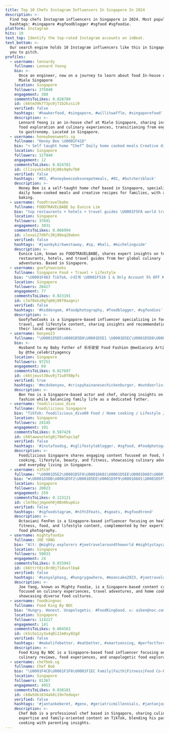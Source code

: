 ```yaml
---
title: Top 10 Chefs Instagram Influencers In Singapore In 2024
description: >-
  Find top chefs Instagram influencers in Singapore in 2024. Most popular
  hashtags: #singapore #sgfoodblogger #sgfood #sgfoodie.
platform: Instagram
hits: 10
text_top: Identify the top-rated Instagram accounts on inBeat.
text_bottom: >-
  Our search engine holds 10 Instagram influencers like this in Singapore for
  you to pitch.
profiles:
  - username: lennardy
    fullname: Lennard Yeong
    bio: >-
      Once an engineer, now on a journey to learn about food In-house chef at
      Miele Singapore
    location: Singapore
    followers: 375040
    engagement: 380
    commentsToLikes: 0.028789
    id: ck6tm39k773pc0j71b2kzsii9
    verified: false
    hashtags: '#hawkerfood, #singapore, #willitwaffle, #singaporefood'
    description: >-
      Lennard Yeong is an in-house chef at Miele Singapore, sharing insights on
      food exploration and culinary experiences, transitioning from engineering
      to gastronomy. Located in Singapore.
  - username: honeybeesweets.sg
    fullname: "Honey Bee \U0001F41D"
    bio: "⬆️ Self taught home “Chef” Daily home cooked meals Creative dishes for\U0001F466\U0001F3FB\U0001F467\U0001F3FB &\U0001F475\U0001F3FB\U0001F474\U0001F3FB FB : Honeybeesweets Kitchen Loves to bake & experiment on recipes"
    location: Singapore
    followers: 127840
    engagement: 12
    commentsToLikes: 0.024781
    id: cllzvyvk1s04j0j08s9q9v7b0
    verified: false
    hashtags: '#03, #honeybeecooksonepotmeals, #01, #butchersblock'
    description: >-
      Honey Bee is a self-taught home chef based in Singapore, specializing in
      daily home-cooked meals and creative recipes for families, with a focus on
      baking.
  - username: foodtravelbabe
    fullname: FOODTRAVELBABE by Eunice Lim
    bio: "top restaurants + hotels + travel guides \U0001F5FA️ world traveler & food lover \U0001F942 savor & share my best experiences + tips \U0001F48C hello@foodtravelbabe.com"
    location: Singapore
    followers: 37691
    engagement: 3031
    commentsToLikes: 0.066994
    id: cloxoi27d0fc30j08eq20abnn
    verified: false
    hashtags: '#jaanbykirkwestaway, #sp, #bali, #michelinguide'
    description: >-
      Eunice Lim, known as FOODTRAVELBABE, shares expert insights on top
      restaurants, hotels, and travel guides from her global culinary
      adventures. Based in Singapore.
  - username: goofytwocooks
    fullname: Singapore Food • Travel • Lifestyle
    bio: "\U0001F463 TikTok、小红书 \U0001F516 1 & Only Account 5% OFF KLOOK use code: GOOFYKLOOK"
    location: Singapore
    followers: 20427
    engagement: 77
    commentsToLikes: 0.023191
    id: clm70akz0gfq60j08f0aagnir
    verified: false
    hashtags: '#hiddengem, #foodphotography, #foodblogger, #sgfoodies'
    description: >-
      GoofyTwoCooks is a Singapore-based influencer specializing in food,
      travel, and lifestyle content, sharing insights and recommendations from
      their local experiences.
  - username: benyeo23
    fullname: "\U0001D5D5\U0001D5D8\U0001D5E1 \U0001D5EC\U0001D5D8\U0001D5E2  \U0001D608\U0001D624\U0001D635\U0001D630\U0001D633 & \U0001D60B\U0001D622\U0001D625\U0001D625\U0001D63A \U0001D60A\U0001D629\U0001D626\U0001D627 \U0001F1F8\U0001F1EC"
    bio: >-
      Husband to my Baby Father of 乐乐安安 Food Fashion @mediacorp Artiste managed
      by @the_celebrityagency
    location: Singapore
    followers: 97251
    engagement: 69
    commentsToLikes: 0.027697
    id: ck6tjmust30uv0j71u8f80pfs
    verified: true
    hashtags: '#mcdxbenyeo, #crispyhainanesechickenburger, #outdoorliving, #bangkok'
    description: >-
      Ben Yeo is a Singapore-based actor and chef, sharing insights on food and
      fashion while balancing family life as a dedicated father.
  - username: foodilicious_diva
    fullname: Foodilicious Singapore
    bio: "TikTok: foodilicious_diva08 Food / Home cooking / Lifestyle / Beauty / Fitness \U0001F4E9cyeo0530@gmail.com for Collaboration & invites Promo Code⬇️"
    location: Singapore
    followers: 24145
    engagement: 101
    commentsToLikes: 0.587429
    id: ck8tawwsotetg0j78mfxpc1qf
    verified: false
    hashtags: '#instafoodsg, #sglifestyleblogger, #sgfood, #foodphotography'
    description: >-
      Foodilicious Singapore shares engaging content focused on food, home
      cooking, lifestyle, beauty, and fitness, showcasing culinary adventures
      and everyday living in Singapore.
  - username: n3fn3f
    fullname: "\U0001D5E2\U0001D5F8\U0001D601\U0001D5EE\U0001D603\U0001D5F6\U0001D5EE\U0001D5FB\U0001D5F6 FenFen"
    bio: "❤️\U0001D5DB\U0001D5F2\U0001D5EE\U0001D5F9\U0001D601\U0001D5F5 | \U0001D5D9\U0001D5F6\U0001D601\U0001D5FB\U0001D5F2\U0001D600\U0001D600 | \U0001D5D9\U0001D5FC\U0001D5FC\U0001D5F1 | \U0001D5DF\U0001D5F6\U0001D5F3\U0001D5F2\U0001D600\U0001D601\U0001D606\U0001D5F9\U0001D5F2 \U0001F4F8Food Photography @shotby_fenfen \U0001F4E7venalie@yahoo.com \U0001F331Nuzest: FenFen10 ✈️Klook: OKTAVIANI \U0001F4CD\U0001F1F8\U0001F1EC"
    location: Singapore
    followers: 20023
    engagement: 259
    commentsToLikes: 0.123121
    id: clm70ajjmgeeh0j08n0kup6ix
    verified: false
    hashtags: '#sgfoodstagram, #n3fn3feats, #sgeats, #sgfoodtrend'
    description: >-
      Octaviani FenFen is a Singapore-based influencer focusing on health,
      fitness, food, and lifestyle content, complemented by her expertise in
      food photography.
  - username: mightyfoodie
    fullname: JOE YANG
    bio: "Alt: @mighty.explorers #joetravelaroundtheworld #mightystaycation #mightyhawkerfood #mightyhomecook \U0001F4F8 Sony AR7iii with 24 to 70mm \U0001F48D Married"
    location: Singapore
    followers: 50033
    engagement: 24
    commentsToLikes: 0.033942
    id: ck6ttrt8jc8rd0j71duvtlbq4
    verified: false
    hashtags: '#sonyalphasg, #hungrygowhere, #mooncake2023, #joetravelaroundtheworld'
    description: >-
      Joe Yang, known as Mighty Foodie, is a Singapore-based content creator
      focused on culinary experiences, travel adventures, and home cooking,
      showcasing diverse food cultures.
  - username: foodkingnoc
    fullname: Food King By NOC
    bio: "Hungry. Honest. Unapologetic. #FoodKingGood. ✉️: aiken@noc.com.sg / ryan@noc.com.sg Our LAST Episode After 3 Years\U0001F447"
    location: Singapore
    followers: 114217
    engagement: 141
    commentsToLikes: 0.004563
    id: ck5c5o1zy3u4q0i11m8vy02gd
    verified: false
    hashtags: '#makelifebetter, #eatbetter, #smartsensing, #perfectforcelebration'
    description: >-
      Food King By NOC is a Singapore-based food influencer focusing on honest
      culinary reviews, food experiences, and unapologetic food explorations.
  - username: chefbob.sg
    fullname: Chef Bob
    bio: "\U0001F4CD\U0001F1F8\U0001F1EC Family|Faith|Fitness|Food Co-Founder: @9yards.cafe @krush.sg Manager: norlina.norbaidin@gmail.com @thelandmarksingapore @royalpalmocc"
    location: Singapore
    followers: 81367
    engagement: 4953
    commentsToLikes: 0.038101
    id: ck0w5dki634ak0i19n7edoqxr
    verified: false
    hashtags: '#jantankeberet, #genx, #geriatricmillennials, #jantanjoget'
    description: >-
      Chef Bob is a professional chef based in Singapore, sharing culinary
      expertise and family-oriented content on TikTok, blending his passion for
      cooking with parenting insights.
---
```


